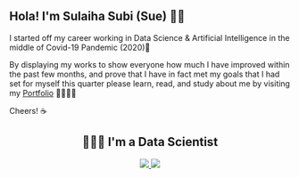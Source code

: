 ## Hola! I'm Sulaiha Subi (Sue) 👋🏻
I started off my career working in Data Science & Artificial Intelligence in the middle of Covid-19 Pandemic (2020)🦠

By displaying my works to show everyone how much I have improved within the past few months, and prove that I have in fact met my goals that I had set for myself this quarter please learn, read, and study about me by visiting my <a href="https://sulaihasubi.github.io">Portfolio</a> 👩🏻‍💻✨

Cheers! ☕

<!-- 
## 👩🏻‍💻 [GitHub Stats Visualization](https://github.com/sulaihasubi/github-stats) -->
<h2 align="center">👩🏻‍🔬 I'm a Data Scientist</h2>
<!-- <h2 align="center">👩🏻‍💻 My GitHub Stats Visualization</h2> -->

<a align="center" href="https://github.com/sulaihasubi/github-stats">
  
![](https://github.com/ssulaihasubi//sulaihasubi/github-stats/blob/master/generated/overview.svg)
![](https://github.com/ssulaihasubi//sulaihasubi/github-stats/blob/master/generated/languages.svg)
  
</a>

